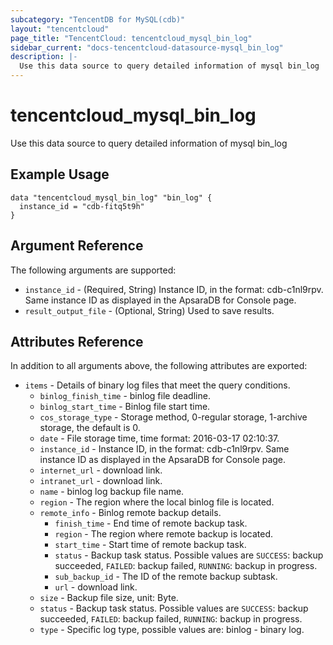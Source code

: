 ```yaml
---
subcategory: "TencentDB for MySQL(cdb)"
layout: "tencentcloud"
page_title: "TencentCloud: tencentcloud_mysql_bin_log"
sidebar_current: "docs-tencentcloud-datasource-mysql_bin_log"
description: |-
  Use this data source to query detailed information of mysql bin_log
---
```


# tencentcloud_mysql_bin_log

Use this data source to query detailed information of mysql bin_log

## Example Usage

```hcl
data "tencentcloud_mysql_bin_log" "bin_log" {
  instance_id = "cdb-fitq5t9h"
}
```

## Argument Reference

The following arguments are supported:

* `instance_id` - (Required, String) Instance ID, in the format: cdb-c1nl9rpv. Same instance ID as displayed in the ApsaraDB for Console page.
* `result_output_file` - (Optional, String) Used to save results.

## Attributes Reference

In addition to all arguments above, the following attributes are exported:

* `items` - Details of binary log files that meet the query conditions.
  * `binlog_finish_time` - binlog file deadline.
  * `binlog_start_time` - Binlog file start time.
  * `cos_storage_type` - Storage method, 0-regular storage, 1-archive storage, the default is 0.
  * `date` - File storage time, time format: 2016-03-17 02:10:37.
  * `instance_id` - Instance ID, in the format: cdb-c1nl9rpv. Same instance ID as displayed in the ApsaraDB for Console page.
  * `internet_url` - download link.
  * `intranet_url` - download link.
  * `name` - binlog log backup file name.
  * `region` - The region where the local binlog file is located.
  * `remote_info` - Binlog remote backup details.
    * `finish_time` - End time of remote backup task.
    * `region` - The region where remote backup is located.
    * `start_time` - Start time of remote backup task.
    * `status` - Backup task status. Possible values are `SUCCESS`: backup succeeded, `FAILED`: backup failed, `RUNNING`: backup in progress.
    * `sub_backup_id` - The ID of the remote backup subtask.
    * `url` - download link.
  * `size` - Backup file size, unit: Byte.
  * `status` - Backup task status. Possible values are `SUCCESS`: backup succeeded, `FAILED`: backup failed, `RUNNING`: backup in progress.
  * `type` - Specific log type, possible values are: binlog - binary log.



